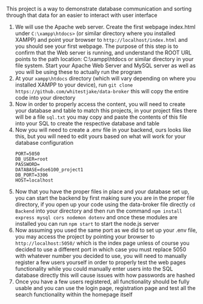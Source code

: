 This project is a way to demonstrate database communication and sorting through that data for an easier to interact with user interface

1. We will use the Apache web server. Create the first webpage index.html under ```C:\xampp\htdocs>``` (or similar directory where you installed XAMPP) and point your browser to ```http://localhost/index.html``` and 
you should see your first webpage. The purpose of this step is to confirm that the Web server is running, and understand the ROOT URL points to the path location: C:\xampp\htdocs or similar directory in your file system.
Start your Apache Web Server and MySQL server as well as you will be using these to actually run the program
2. At your ```xampp\htdocs``` directory (which will vary depending on where you installed XAMPP to your device), run ```git clone https://github.com/whitestjake/data-broker``` this will copy the entire code into your directory
3. Now in order to properly access the content, you will need to create your database and table to match this projects, in your project files there will be a file ```sql.txt``` you may copy and paste the contents of this file into your SQL to create the respective database and table
4. Now you will need to create a .env file in your backend, ours looks like this, but you will need to edit yours based on what will work for your database configuration
   ```
   PORT=5050
   DB_USER=root
   PASSWORD=
   DATABASE=dse6100_project1
   DB_PORT=3306
   HOST=localhost
   ```
5. Now that you have the proper files in place and your database set up, you can start the backend by first making sure you are in the proper file directory, if you open up your code using the data-broker file directly ``` cd Backend ``` into your directory and then run the command ``` npm install express mysql cors nodemon dotenv ``` and once these modules are installed you can run ``` npm start ``` to start the node.js server
6. Now assuming you used the same port as we did to set up your .env file, you may access the project by pointing your browser to ``` http://localhost:5050/ ``` which is the index page unless of course you decided to use a different port in which case you must replace 5050 with whatever number you decided to use, you will need to manually register a few users yourself in order to properly test the web pages functionality while you could manually enter users into the SQL database directly this will cause issues with how passwords are hashed
7. Once you have a few users registered, all functionality should be fully usable and you can use the login page, registration page and test all the search functionality within the homepage itself
